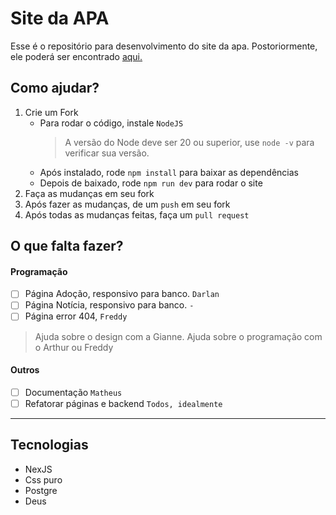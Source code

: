 # Site da APA

Esse é o repositório para desenvolvimento do site da apa. Postoriormente, ele poderá ser encontrado [aqui.](apasbs.org)

## Como ajudar?

 1. Crie um Fork
	 - Para rodar o código, instale `NodeJS`
		 > A versão do Node deve ser 20 ou superior, use `node -v` para verificar sua versão.
	 - Após instalado, rode `npm install` para baixar as dependências
	 - Depois de baixado, rode `npm run dev` para rodar o site 
 2. Faça as mudanças em seu fork
 3. Após fazer as mudanças, de um `push` em seu fork
 4. Após todas as mudanças feitas, faça um `pull request`

## O que falta fazer?

#### Programação
 - [ ] Página Adoção, responsivo para banco. `Darlan` 
 - [ ] Página Notícia, responsivo para banco. `-`
 - [ ] Página error 404, `Freddy`
 > Ajuda sobre o design com a Gianne.
 > Ajuda sobre o programação com o Arthur ou Freddy
#### Outros
 - [ ] Documentação `Matheus`
 - [ ] Refatorar páginas e backend `Todos, idealmente`

---
## Tecnologias
- NexJS
- Css puro
- Postgre
- Deus
